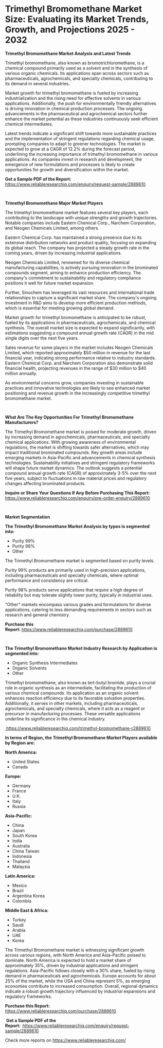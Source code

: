 <p><h1>Trimethyl Bromomethane Market Size: Evaluating its Market Trends, Growth, and Projections 2025 - 2032</h1></p><p><strong>Trimethyl Bromomethane Market Analysis and Latest Trends</strong></p>
<p><p>Trimethyl bromomethane, also known as bromotrichloromethane, is a chemical compound primarily used as a solvent and in the synthesis of various organic chemicals. Its applications span across sectors such as pharmaceuticals, agrochemicals, and specialty chemicals, contributing to its demand in several industries. </p><p>Market growth for trimethyl bromomethane is fueled by increasing industrialization and the rising need for effective solvents in various applications. Additionally, the push for environmentally friendly alternatives is driving innovation in chemical production processes. The ongoing advancements in the pharmaceutical and agrochemical sectors further enhance the market potential as these industries continuously seek efficient chemical intermediates.</p><p>Latest trends indicate a significant shift towards more sustainable practices and the implementation of stringent regulations regarding chemical usage, prompting companies to adapt to greener technologies. The market is expected to grow at a CAGR of 12.2% during the forecast period, underlining the increasing importance of trimethyl bromomethane in various applications. As companies invest in research and development, the emergence of new formulations and processes is likely to create opportunities for growth and diversification within the market.</p></p>
<p><strong>Get a Sample PDF of the Report:&nbsp;</strong> <a href="https://www.reliableresearchiq.com/enquiry/request-sample/2889610?utm_campaign=2797&utm_medium=2&utm_source=Github&utm_content=ia&utm_term=14032025&utm_id=trimethyl-bromomethane">https://www.reliableresearchiq.com/enquiry/request-sample/2889610</a></p>
<p>&nbsp;</p>
<p><strong>Trimethyl Bromomethane Major Market Players</strong></p>
<p><p>The trimethyl bromomethane market features several key players, each contributing to the landscape with unique strengths and growth trajectories. Notable companies include Eastern Chemical Corp., Narchem Corporation, and Neogen Chemicals Limited, among others. </p><p>Eastern Chemical Corp. has maintained a strong presence due to its extensive distribution networks and product quality, focusing on expanding its global reach. The company has projected a steady growth rate in the coming years, driven by increasing industrial applications.</p><p>Neogen Chemicals Limited, renowned for its diverse chemical manufacturing capabilities, is actively pursuing innovation in the brominated compounds segment, aiming to enhance production efficiency. The company's commitment to sustainability and regulatory compliance positions it well for future market expansion.</p><p>Further, Sinochem has leveraged its vast resources and international trade relationships to capture a significant market share. The company's ongoing investment in R&D aims to develop more efficient production methods, which is essential for meeting growing global demand.</p><p>Market growth for trimethyl bromomethane is anticipated to be robust, fueled by its applications in pharmaceuticals, agrochemicals, and chemical synthesis. The overall market size is expected to expand significantly, with estimations suggesting a compound annual growth rate (CAGR) in the mid single digits over the next five years.</p><p>Sales revenue for some players in the market includes Neogen Chemicals Limited, which reported approximately $50 million in revenue for the last financial year, indicating strong performance relative to industry standards. Eastern Chemical Corp. and Narchem Corporation also demonstrate solid financial health, projecting revenues in the range of $30 million to $40 million annually.</p><p>As environmental concerns grow, companies investing in sustainable practices and innovative technologies are likely to see enhanced market positioning and revenue growth in the increasingly competitive trimethyl bromomethane market.</p></p>
<p>&nbsp;</p>
<p><strong>What Are The Key Opportunities For Trimethyl Bromomethane Manufacturers?</strong></p>
<p><p>The Trimethyl Bromomethane market is poised for moderate growth, driven by increasing demand in agrochemicals, pharmaceuticals, and specialty chemical applications. With growing awareness of environmental regulations, the market is shifting towards safer alternatives, which may impact traditional brominated compounds. Key growth areas include emerging markets in Asia-Pacific and advancements in chemical synthesis technologies. Sustainability initiatives and stringent regulatory frameworks will shape future market dynamics. The outlook suggests a potential compound annual growth rate (CAGR) of approximately 3-5% over the next five years, subject to fluctuations in raw material prices and regulatory changes affecting brominated products.</p></p>
<p><strong>Inquire or Share Your Questions If Any Before Purchasing This Report:</strong> <a href="https://www.reliableresearchiq.com/enquiry/pre-order-enquiry/2889610?utm_campaign=2797&utm_medium=2&utm_source=Github&utm_content=ia&utm_term=14032025&utm_id=trimethyl-bromomethane">https://www.reliableresearchiq.com/enquiry/pre-order-enquiry/2889610</a></p>
<p>&nbsp;</p>
<p><strong>Market Segmentation</strong></p>
<p><strong>The Trimethyl Bromomethane Market Analysis by types is segmented into:</strong></p>
<p><ul><li>Purity 99%</li><li>Purity 98%</li><li>Other</li></ul></p>
<p><p>The Trimethyl Bromomethane market is segmented based on purity levels. </p><p>Purity 99% products are primarily used in high-precision applications, including pharmaceuticals and specialty chemicals, where optimal performance and consistency are critical. </p><p>Purity 98% products serve applications that require a high degree of reliability but may tolerate slightly lower purity, typically in industrial uses. </p><p>"Other" markets encompass various grades and formulations for diverse applications, catering to less demanding requirements in sectors such as research and general chemistry.</p></p>
<p><strong>Purchase this Report:&nbsp;</strong><a href="https://www.reliableresearchiq.com/purchase/2889610?utm_campaign=2797&utm_medium=2&utm_source=Github&utm_content=ia&utm_term=14032025&utm_id=trimethyl-bromomethane">https://www.reliableresearchiq.com/purchase/2889610</a></p>
<p>&nbsp;</p>
<p><strong>The Trimethyl Bromomethane Market Industry Research by Application is segmented into:</strong></p>
<p><ul><li>Organic Synthesis Intermediates</li><li>Organic Solvents</li><li>Other</li></ul></p>
<p><p>Trimethyl bromomethane, also known as tert-butyl bromide, plays a crucial role in organic synthesis as an intermediate, facilitating the production of various chemical compounds. Its application as an organic solvent enhances reaction efficiency due to its favorable solvation properties. Additionally, it serves in other markets, including pharmaceuticals, agrochemicals, and specialty chemicals, where it acts as a reagent or precursor in manufacturing processes. These versatile applications underline its significance in the chemical industry.</p></p>
<p><a href="https://www.reliableresearchiq.com/trimethyl-bromomethane-r2889610?utm_campaign=2797&utm_medium=2&utm_source=Github&utm_content=ia&utm_term=14032025&utm_id=trimethyl-bromomethane">&nbsp;https://www.reliableresearchiq.com/trimethyl-bromomethane-r2889610</a></p>
<p><strong>In terms of Region, the Trimethyl Bromomethane Market Players available by Region are:</strong></p>
<p>
    <p> <strong> North America: </strong>
        <ul>
            <li>United States</li>
            <li>Canada</li>
        </ul>
        </p> 
    <p> <strong> Europe: </strong>
        <ul>
            <li>Germany</li>
            <li>France</li>
            <li>U.K.</li>
            <li>Italy</li>
            <li>Russia</li>
        </ul>
        </p> 
    <p> <strong> Asia-Pacific: </strong>
        <ul>
            <li>China</li>
            <li>Japan</li>
            <li>South Korea</li>
            <li>India</li>
            <li>Australia</li>
            <li>China Taiwan</li>
            <li>Indonesia</li>
            <li>Thailand</li>
            <li>Malaysia</li>
        </ul>
        </p> 
    <p> <strong> Latin America: </strong>
        <ul>
            <li>Mexico</li>
            <li>Brazil</li>
            <li>Argentina Korea</li>
            <li>Colombia</li>
        </ul>
        </p> 
    <p> <strong> Middle East & Africa: </strong>
        <ul>
            <li>Turkey</li>
            <li>Saudi</li>
            <li>Arabia</li>
            <li>UAE</li>
            <li>Korea</li>
        </ul>
    </p>
    </p>
<p><p>The Trimethyl Bromomethane market is witnessing significant growth across various regions, with North America and Asia-Pacific poised to dominate. North America is expected to hold a market share of approximately 35%, driven by industrial applications and stringent regulations. Asia-Pacific follows closely with a 30% share, fueled by rising demand in pharmaceuticals and agrochemicals. Europe accounts for about 25% of the market, while the USA and China represent 5%, as emerging economies contribute to increased consumption. Overall, regional dynamics indicate a robust growth trajectory influenced by industrial expansions and regulatory frameworks.</p></p>
<p><strong>Purchase this Report: </strong><a href="https://www.reliableresearchiq.com/purchase/2889610?utm_campaign=2797&utm_medium=2&utm_source=Github&utm_content=ia&utm_term=14032025&utm_id=trimethyl-bromomethane">https://www.reliableresearchiq.com/purchase/2889610</a></p>
<p>&nbsp;<strong>Get a Sample PDF of the Report:&nbsp;&nbsp;</strong><a href="https://www.reliableresearchiq.com/enquiry/request-sample/2889610?utm_campaign=2797&utm_medium=2&utm_source=Github&utm_content=ia&utm_term=14032025&utm_id=trimethyl-bromomethane">https://www.reliableresearchiq.com/enquiry/request-sample/2889610</a></p>
<p><strong></strong></p>
<p>Check more reports on <a href="https://www.reliableresearchiq.com/?utm_campaign=2797&utm_medium=2&utm_source=Github&utm_content=ia&utm_term=14032025&utm_id=trimethyl-bromomethane">https://www.reliableresearchiq.com/</a></p>